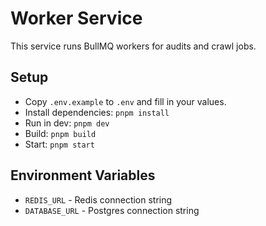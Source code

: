 # Worker Service

This service runs BullMQ workers for audits and crawl jobs.

## Setup
- Copy `.env.example` to `.env` and fill in your values.
- Install dependencies: `pnpm install`
- Run in dev: `pnpm dev`
- Build: `pnpm build`
- Start: `pnpm start`

## Environment Variables
- `REDIS_URL` - Redis connection string
- `DATABASE_URL` - Postgres connection string
